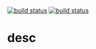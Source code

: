 ﻿[![build status](http://gitlab.phoenixnet.com/root/mwm.api.account.service/badges/prod/build.svg)](http://gitlab.phoenixnet.com/root/mwm.api.account.service/commits/prod)
[![build status](http://gitlab.phoenixnet.com/root/mwm.api.account.service/badges/uat/build.svg)](http://gitlab.phoenixnet.com/root/mwm.api.account.service/commits/uat)

# desc 
 